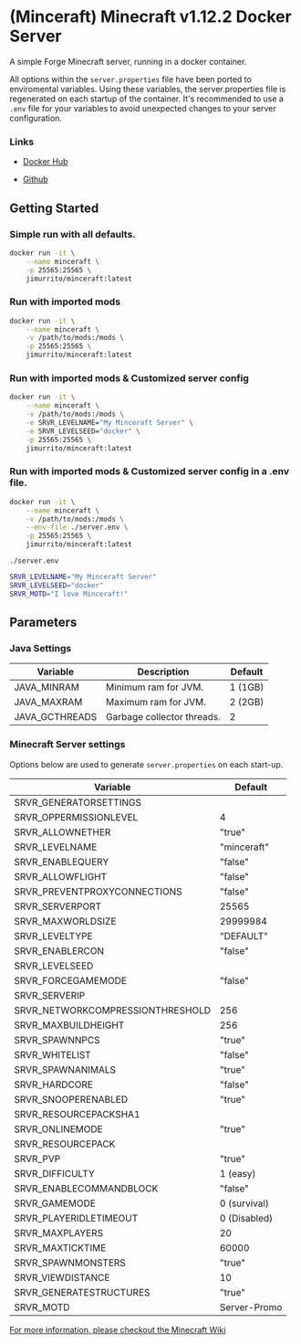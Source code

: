 # (Minceraft) Minecraft v1.12.2 Docker Server
A simple Forge Minecraft server, running in a docker container.

All options within the `server.properties` file have been ported to enviromental variables. Using these variables, the server.properties file is regenerated on each startup of the container. It's recommended to use a `.env` file for your variables to avoid unexpected changes to your server configuration.

### Links

- [Docker Hub](https://hub.docker.com/r/jimurrito/minceraft)

- [Github](https://github.com/jimurrito/minceraft)

## Getting Started

### Simple run with all defaults.
```bash
docker run -it \
    --name minceraft \
    -p 25565:25565 \
    jimurrito/minceraft:latest
```

### Run with imported mods
```bash
docker run -it \
    --name minceraft \
    -v /path/to/mods:/mods \
    -p 25565:25565 \
    jimurrito/minceraft:latest
```


### Run with imported mods & Customized server config
```bash
docker run -it \
    --name minceraft \
    -v /path/to/mods:/mods \
    -e SRVR_LEVELNAME="My Minceraft Server" \
    -e SRVR_LEVELSEED="docker" \
    -p 25565:25565 \
    jimurrito/minceraft:latest
```


### Run with imported mods & Customized server config in a .env file.
```bash
docker run -it \
    --name minceraft \
    -v /path/to/mods:/mods \
    --env-file ./server.env \
    -p 25565:25565 \
    jimurrito/minceraft:latest
```

`./server.env`
```bash
SRVR_LEVELNAME="My Minceraft Server"
SRVR_LEVELSEED="docker"
SRVR_MOTD="I love Minceraft!"
```

## Parameters

### Java Settings
| Variable | Description | Default |
| --- | --- | --- |
| JAVA_MINRAM | Minimum ram for JVM. | 1 (1GB) |
| JAVA_MAXRAM | Maximum ram for JVM. | 2 (2GB) |
| JAVA_GCTHREADS | Garbage collector threads. | 2 |

### Minecraft Server settings 
Options below are used to generate `server.properties` on each start-up.


| Variable | Default |
| --- | --- |
| SRVR_GENERATORSETTINGS | |
| SRVR_OPPERMISSIONLEVEL |4 |
| SRVR_ALLOWNETHER |"true" |
| SRVR_LEVELNAME |"minceraft" |
| SRVR_ENABLEQUERY |"false" |
| SRVR_ALLOWFLIGHT |"false" |
| SRVR_PREVENTPROXYCONNECTIONS |"false" |
| SRVR_SERVERPORT |25565 |
| SRVR_MAXWORLDSIZE |29999984 |
| SRVR_LEVELTYPE |"DEFAULT" |
| SRVR_ENABLERCON |"false" |
| SRVR_LEVELSEED ||
| SRVR_FORCEGAMEMODE |"false" |
| SRVR_SERVERIP ||
| SRVR_NETWORKCOMPRESSIONTHRESHOLD |256 |
| SRVR_MAXBUILDHEIGHT |256 |
| SRVR_SPAWNNPCS |"true" |
| SRVR_WHITELIST |"false" |
| SRVR_SPAWNANIMALS |"true" |
| SRVR_HARDCORE |"false" |
| SRVR_SNOOPERENABLED |"true" |
| SRVR_RESOURCEPACKSHA1 ||
| SRVR_ONLINEMODE |"true" |
| SRVR_RESOURCEPACK ||
| SRVR_PVP |"true" |
| SRVR_DIFFICULTY |1 (easy) |
| SRVR_ENABLECOMMANDBLOCK |"false" |
| SRVR_GAMEMODE |0 (survival) |
| SRVR_PLAYERIDLETIMEOUT |0 (Disabled) |
| SRVR_MAXPLAYERS |20 |
| SRVR_MAXTICKTIME |60000 |
| SRVR_SPAWNMONSTERS |"true" |
| SRVR_VIEWDISTANCE |10 |
| SRVR_GENERATESTRUCTURES |"true" |
| SRVR_MOTD | Server-Promo |

[For more information, please checkout the Minecraft Wiki](https://minecraft.fandom.com/wiki/Server.properties)
